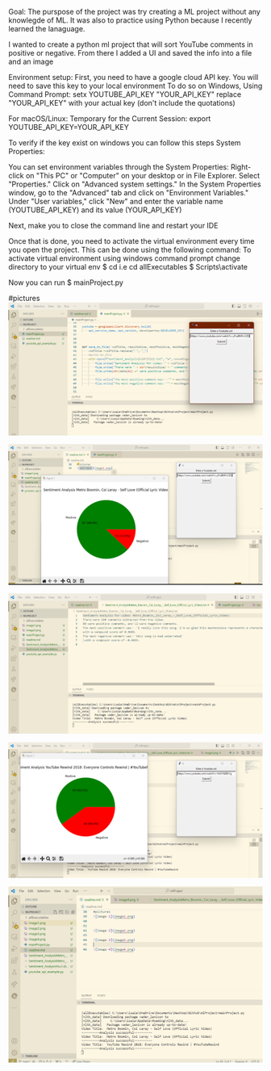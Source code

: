 Goal: The purspose of the project was try creating a ML project without any knowlegde of ML. It was also to practice using Python because I recently learned the lanaguage.

I wanted to create a python ml project that will sort YouTube comments in positive or negative. From there I added a UI and saved the info into a file and an image

Environment setup:
First, you need to have a google cloud API key.
You will need to save this key to your local environment
To do so on Windows, Using Command Prompt:
setx YOUTUBE_API_KEY "YOUR_API_KEY"
replace "YOUR_API_KEY" with your actual key (don't include the quotations)

For macOS/Linux:
Temporary for the Current Session:
export YOUTUBE_API_KEY=YOUR_API_KEY

To verify if the key exist on windows you can follow this steps
System Properties:

You can set environment variables through the System Properties:
Right-click on "This PC" or "Computer" on your desktop or in File Explorer.
Select "Properties."
Click on "Advanced system settings."
In the System Properties window, go to the "Advanced" tab and click on "Environment Variables."
Under "User variables," click "New" and enter the variable name (YOUTUBE_API_KEY) and its value (YOUR_API_KEY)

Next, make you to close the command line and restart your IDE

Once that is done, you need to activate the virtual environment every time you open the project. This can be done using the following command:
To activate virtual environment using windows command prompt 
change directory to your virtual env 
$ cd <envname> i.e cd allExecutables
$ Scripts\activate 

Now you can run 
$ mainProject.py


#pictures
![image 1](image1.png)


![image 2](image2.png)

![image 3](image3.png)

![image 4](image4.png)

![image 5](image5.png)